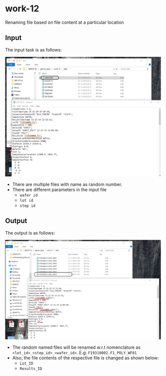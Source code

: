 # work-12
Renaming file based on file content at a particular location

## Input
The input task is as follows:
<p align="center">
  <img src="img/work_12_input.png" alt="Work-12 Input" width="" height="">
</p>

* There are multiple files with name as random number.
* There are different parameters in the input file
	- `wafer id`
	- `lot id`
	- `step id`



## Output
The output is as follows:
<p align="center">
  <img src="img/work_12_output.png" alt="Work-12 Output" width="" height="">
</p>

* The random named files will be renamed w.r.t nomenclature as `<lot_id>_<step_id>_<wafer_id>`. E.g: `F19310002.F1_POLY_WF01`
* Also, the file contents of the respective file is changed as shown below:
	- `Lot_ID`
	- `Results_ID`

